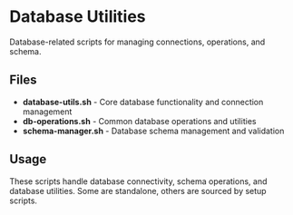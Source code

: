 # Database Utilities

Database-related scripts for managing connections, operations, and schema.

## Files

- **database-utils.sh** - Core database functionality and connection management
- **db-operations.sh** - Common database operations and utilities
- **schema-manager.sh** - Database schema management and validation

## Usage

These scripts handle database connectivity, schema operations, and database utilities.
Some are standalone, others are sourced by setup scripts.
